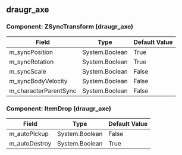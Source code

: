 ## draugr_axe

### Component: ZSyncTransform (draugr_axe)

|Field|Type|Default Value|
|---|---|---|
|m_syncPosition|System.Boolean|True|
|m_syncRotation|System.Boolean|True|
|m_syncScale|System.Boolean|False|
|m_syncBodyVelocity|System.Boolean|False|
|m_characterParentSync|System.Boolean|False|

### Component: ItemDrop (draugr_axe)

|Field|Type|Default Value|
|---|---|---|
|m_autoPickup|System.Boolean|False|
|m_autoDestroy|System.Boolean|True|

